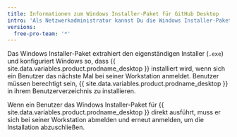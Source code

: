 ```yaml
---
title: Informationen zum Windows Installer-Paket für GitHub Desktop
intro: 'Als Netzwerkadministrator kannst Du die Windows Installer-Paketdatei („.msi“) mit „Group Policy“ (Gruppenrichtlinie) oder einem anderen Remote-Installationssystem verwenden, um {{ site.data.variables.product.prodname_desktop }} auf Computern bereitzustellen, die Microsoft Windows in einem von Active Directory verwalteten Netzwerk ausführen.'
versions:
  free-pro-team: '*'
---
```


Das Windows Installer-Paket extrahiert den eigenständigen Installer (`.exe`) und konfiguriert Windows so, dass {{ site.data.variables.product.prodname_desktop }} installiert wird, wenn sich ein Benutzer das nächste Mal bei seiner Workstation anmeldet. Benutzer müssen berechtigt sein, {{ site.data.variables.product.prodname_desktop }} in ihrem Benutzerverzeichnis zu installieren.

Wenn ein Benutzer das Windows Installer-Paket für {{ site.data.variables.product.prodname_desktop }} direkt ausführt, muss er sich bei seiner Workstation abmelden und erneut anmelden, um die Installation abzuschließen.

